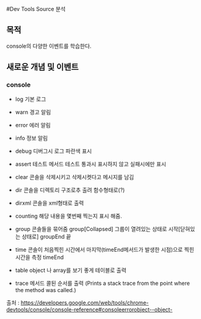 #Dev Tools Source 분석

## 목적

console의 다양한 이벤트를 학습한다.

## 새로운 개념 및 이벤트

### console

* log
  기본 로그

* warn
  경고 알림

* error
  에러 알림

* info
  정보 알림

* debug
  디버그시 로그
  파란색 표시

* assert
  테스트 메서드
  테스트 통과시 표시하지 않고 실패시에만 표시

* clear
  콘솔을 삭제시키고 삭제시켯다고 메시지를 남김

* dir
  콘솔을 디렉토리 구조로추 출려
  함수형태로(?)

* dirxml
  콘솔을 xml형태로 출력

* counting
  해당 내용을 몇번째 찍는지 표시 해줌.

* group
  콘솔들을 묶어줌
  group[Collapsed]
  그룹이 열려있는 상태로 시작[닫혀있는 상태로]
  groupEnd
  끝
* time
  콘솔이 처음찍힌 시간에서 마지막(timeEnd메서드가 발생한 시점)으로 찍힌 시간을 측정
  timeEnd

* table
  object 나 array를 보기 좋게 테이블로 출력

* trace
  메서드 콜된 순서를 출력
  (Prints a stack trace from the point where the method was called.)




출처 : https://developers.google.com/web/tools/chrome-devtools/console/console-reference#consoleerrorobject--object-